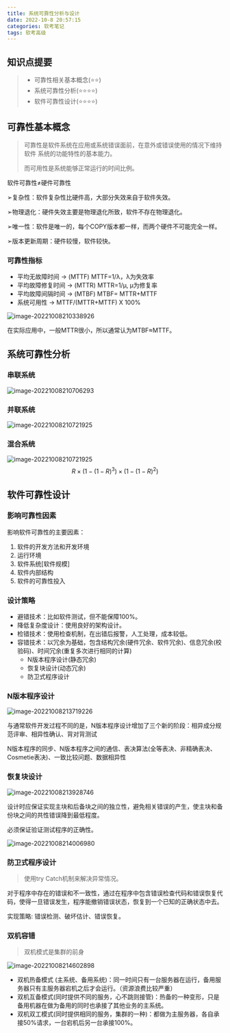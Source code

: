 ```yaml
---
title: 系统可靠性分析与设计
date: 2022-10-8 20:57:15
categories: 软考笔记
tags: 软考高级
---
```


## 知识点提要

> - 可靠性相关基本概念(⭐⭐)
> - 系统可靠性分析(⭐⭐⭐⭐)
> - 软件可靠性设计(⭐⭐⭐⭐)

## 可靠性基本概念

> 可靠性是软件系统在应用或系统错误面前，在意外或错误使用的情况下维持软件 系统的功能特性的基本能力。
>
> 而可用性是系统能够正常运行的时间比例。

软件可靠性≠硬件可靠性

➢复杂性：软件复杂性比硬件高，大部分失效来自于软件失效。

➢物理退化：硬件失效主要是物理退化所致，软件不存在物理退化。

➢唯一性：软件是唯一的，每个COPY版本都一样，而两个硬件不可能完全一样。

➢版本更新周期：硬件较慢，软件较快。

### 可靠性指标

- 平均无故障时间 → (MTTF) MTTF=1/λ，λ为失效率
- 平均故障修复时间 → (MTTR) MTTR=1/μ, μ为修复率
- 平均故障间隔时间 → (MTBF) MTBF= MTTR+MTTF
- 系统可用性 → MTTF/(MTTR+MTTF) X 100%

![image-20221008210338926](https://geforce-tang.oss-cn-shanghai.aliyuncs.com/imgs/image-20221008210338926.png)

在实际应用中，一般MTTR很小，所以通常认为MTBF≈MTTF。

## 系统可靠性分析

### 串联系统

![image-20221008210706293](https://geforce-tang.oss-cn-shanghai.aliyuncs.com/imgs/image-20221008210706293.png)

### 并联系统

![image-20221008210721925](https://geforce-tang.oss-cn-shanghai.aliyuncs.com/imgs/image-20221008210721925.png)

### 混合系统

![image-20221008210721925](https://geforce-tang.oss-cn-shanghai.aliyuncs.com/imgs/image-20221008211110940.png)
$$
R\times(1-(1- R)^{3})\times(1-(1-R)^{2})
$$

## 软件可靠性设计

### 影响可靠性因素

影响软件可靠性的主要因素：

1. 软件的开发方法和开发环境
2. 运行环境
3. 软件系统[软件规模]
4. 软件内部结构
5. 软件的可靠性投入

### 设计策略

- 避错技术：比如软件测试，但不能保障100%。
- 降低复杂度设计：使用良好的架构设计。
- 检错技术：使用检查机制，在出错后报警，人工处理，成本较低。
- 容错技术：以冗余为基础，包含结构冗余(硬件冗余、软件冗余)、信息冗余(校验码)、时间冗余(重复多次进行相同的计算)
  - N版本程序设计(静态冗余)
  - 恢复块设计(动态冗余)
  - 防卫式程序设计

### N版本程序设计

![image-20221008213719226](https://geforce-tang.oss-cn-shanghai.aliyuncs.com/imgs/image-20221008213719226.png)

与通常软件开发过程不同的是，N版本程序设计增加了三个新的阶段：相异成分规范评审、相异性确认、背对背测试

N版本程序的同步、N版本程序之间的通信、表决算法(全等表决、非精确表决、Cosmetie表决)、一致比较问题、数据相异性

### 恢复块设计

![image-20221008213928746](https://geforce-tang.oss-cn-shanghai.aliyuncs.com/imgs/image-20221008213928746.png)


设计时应保证实现主块和后备块之间的独立性，避免相关错误的产生，使主块和备份块之间的共性错误降到最低程度。

必须保证验证测试程序的正确性。

![image-20221008214006980](https://geforce-tang.oss-cn-shanghai.aliyuncs.com/imgs/image-20221008214006980.png)

### 防卫式程序设计

> 使用try Catch机制来解决异常情况。

对于程序中存在的错误和不一致性，通过在程序中包含错误检查代码和错误恢复代码，使得一旦错误发生，程序能撤销错误状态，恢复到一个已知的正确状态中去。

实现策略: 错误检测、破坏估计、错误恢复。

### 双机容错

> 双机模式是集群的前身

![image-20221008214602898](https://geforce-tang.oss-cn-shanghai.aliyuncs.com/imgs/image-20221008214602898.png)

- 双机热备模式 (主系统、备用系统)：同一时间只有一台服务器在运行，备用服务器只有主服务器宕机之后才会运行。（资源浪费比较严重）
- 双机互备模式(同时提供不同的服务，心不跳则接管)：热备的一种变形，只是备用机器在做为备用的同时也承接了其他业务的主系统。
- 双机双工模式(同时提供相同的服务，集群的一种)：都做为主服务器，各自承接50%请求，一台宕机后另一台承接100%。
